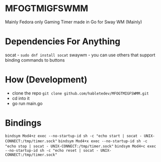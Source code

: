 # MFOGTMIGFSWMM
Mainly Fedora only Gaming Timer made in Go for Sway WM (Mainly)


# Dependencies For Anything
socat - `sudo dnf install socat`
swaywm - you can use others that support binding commands to buttons

# How (Development)

- clone the repo `git clone github.com/habletedev/MFOGTMIGFSWMM.git`
- cd into it
- go run main.go

# Bindings

`bindsym Mod4+z exec --no-startup-id sh -c "echo start | socat - UNIX-CONNECT:/tmp/timer.sock"`
`bindsym Mod4+x exec --no-startup-id sh -c "echo stop | socat - UNIX-CONNECT:/tmp/timer.sock"`
`bindsym Mod4+c exec --no-startup-id sh -c "echo reset | socat - UNIX-CONNECT:/tmp/timer.sock"`
